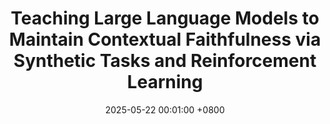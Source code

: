 ---
title:          Teaching Large Language Models to Maintain Contextual Faithfulness via Synthetic Tasks and Reinforcement Learning
date:           2025-05-22 00:01:00 +0800
selected:       true
pub:            "arXiv"
# pub_pre:        "Submitted to "
# pub_post:       'Under review.'
pub_last:       ' <span class="badge badge-pill badge-custom badge-secondary">Conference</span>'
pub_date:       "2025"

  
cover:          assets/images/covers/canoe.png
authors:
  - Shuzheng Si
  - Haozhe Zhao
  - Cheng Gao
  - Yuzhuo Bai
  - Zhitong Wang
  - Bofei Gao
  - Kangyang Luo
  - Wenhao Li
  - Yufei Huang
  - Gang Chen
  - Fanchao Qi
  - Minjia Zhang
  - Baobao Chang
  - Maosong Sun
links:
  Paper: https://arxiv.org/abs/2505.16483
  Code: https://github.com/S1s-Z/CANOE
---